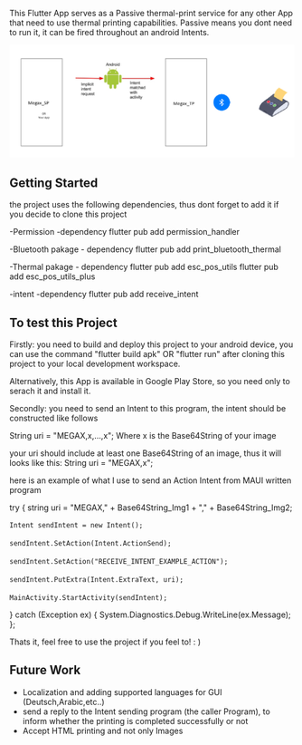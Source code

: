 This Flutter App serves as a Passive thermal-print service for any other App that need to use thermal printing capabilities.
Passive means you dont need to run it, it can be fired throughout an android Intents.

<img src="Megax_diagram.bmp">
</div>


## Getting Started

the project uses the following dependencies, thus dont forget to add it if you decide to clone this project

-Permission -dependency
flutter pub add permission_handler

-Bluetooth pakage - dependency
flutter pub add print_bluetooth_thermal

-Thermal pakage - dependency
flutter pub add esc_pos_utils
flutter pub add esc_pos_utils_plus

-intent -dependency
flutter pub add receive_intent

## To test this Project
Firstly: you need to build and deploy this project to your android device, you can use the command
"flutter build apk" OR "flutter run" after cloning this project to your local development workspace.

Alternatively, this App is available in Google Play Store, so you need only to serach it and install it.

Secondly: you need to send an Intent to this program, the intent should be constructed like follows

String uri = "MEGAX,x,...,x";
Where x is the Base64String of your image

your uri should include at least one Base64String  of an image, thus it will looks like this: 
String uri = "MEGAX,x";

here is an example of what I use to send an Action Intent from MAUI written program


try
{
    string uri = "MEGAX," + Base64String_Img1 + "," + Base64String_Img2;

    Intent sendIntent = new Intent();
    
    sendIntent.SetAction(Intent.ActionSend);
    
    sendIntent.SetAction("RECEIVE_INTENT_EXAMPLE_ACTION");
    
    sendIntent.PutExtra(Intent.ExtraText, uri);
    
    MainActivity.StartActivity(sendIntent);
}
catch (Exception ex)
{
    System.Diagnostics.Debug.WriteLine(ex.Message);
};

Thats it, feel free to use the project if you feel to! : )


## Future Work
- Localization and adding supported languages for GUI (Deutsch,Arabic,etc..)
- send a reply to the Intent sending program (the caller Program), to inform whether the printing is completed successfully or not
- Accept HTML printing and not only Images

